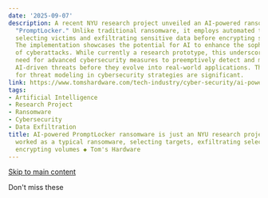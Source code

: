 ```yaml
---
date: '2025-09-07'
description: A recent NYU research project unveiled an AI-powered ransomware called
  "PromptLocker." Unlike traditional ransomware, it employs automated targeting, effectively
  selecting victims and exfiltrating sensitive data before encrypting system volumes.
  The implementation showcases the potential for AI to enhance the sophistication
  of cyberattacks. While currently a research prototype, this underscores the urgent
  need for advanced cybersecurity measures to preemptively detect and mitigate such
  AI-driven threats before they evolve into real-world applications. The implications
  for threat modeling in cybersecurity strategies are significant.
link: https://www.tomshardware.com/tech-industry/cyber-security/ai-powered-promptlocker-ransomware-is-just-an-nyu-research-project-the-code-worked-as-a-typical-ransomware-selecting-targets-exfiltrating-selected-data-and-encrypting-volumes
tags:
- Artificial Intelligence
- Research Project
- Ransomware
- Cybersecurity
- Data Exfiltration
title: AI-powered PromptLocker ransomware is just an NYU research project — the code
  worked as a typical ransomware, selecting targets, exfiltrating selected data and
  encrypting volumes ◆ Tom's Hardware
---
```


[Skip to main content](https://www.tomshardware.com/tech-industry/cyber-security/ai-powered-promptlocker-ransomware-is-just-an-nyu-research-project-the-code-worked-as-a-typical-ransomware-selecting-targets-exfiltrating-selected-data-and-encrypting-volumes#main)

Don't miss these
